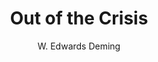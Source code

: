 ---
title: Out of the Crisis
author: W. Edwards Deming
year: 1986
genre: academic
wiki: https://mitpress.mit.edu/books/out-crisis
---